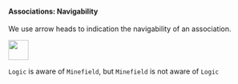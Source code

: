 <link rel="stylesheet" href="{{baseUrl}}/css/textbook.css">

<div class="website-content">

#### Associations: Navigability

<div id="main">

We use arrow heads to indication the navigability of an association.

<tip-box>

<img src="{{baseUrl}}/uml/associations/navigability/images/logicMinefield.png" height="40" />
<p/>

`Logic` is aware of `Minefield`, but `Minefield` is not aware of `Logic`

</tip-box>

<!-- extras ------------------------------------------------------------------------------------ -->

<panel header=":paperclip: Extras" expandable type="seamless" expanded>

  <panel header=":mortar_board: Learning Outcomes" expandable type="seamless">
    <include src="exercises.md" />
  </panel>

  <panel header=":package: Resources" expandable type="seamless">
    <include src="resources.md" />
  </panel>

  <panel header=":laughing: Humor" expandable type="seamless">
    <include src="humor.md" />
  </panel>

</panel>

</div>
</div>
